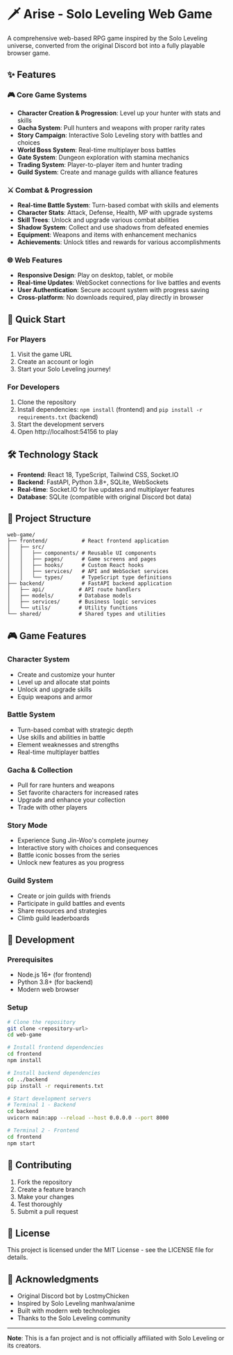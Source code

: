 # 🗡️ Arise - Solo Leveling Web Game

A comprehensive web-based RPG game inspired by the Solo Leveling universe, converted from the original Discord bot into a fully playable browser game.

## ✨ Features

### 🎮 Core Game Systems
- **Character Creation & Progression**: Level up your hunter with stats and skills
- **Gacha System**: Pull hunters and weapons with proper rarity rates
- **Story Campaign**: Interactive Solo Leveling story with battles and choices
- **World Boss System**: Real-time multiplayer boss battles
- **Gate System**: Dungeon exploration with stamina mechanics
- **Trading System**: Player-to-player item and hunter trading
- **Guild System**: Create and manage guilds with alliance features

### ⚔️ Combat & Progression
- **Real-time Battle System**: Turn-based combat with skills and elements
- **Character Stats**: Attack, Defense, Health, MP with upgrade systems
- **Skill Trees**: Unlock and upgrade various combat abilities
- **Shadow System**: Collect and use shadows from defeated enemies
- **Equipment**: Weapons and items with enhancement mechanics
- **Achievements**: Unlock titles and rewards for various accomplishments

### 🌐 Web Features
- **Responsive Design**: Play on desktop, tablet, or mobile
- **Real-time Updates**: WebSocket connections for live battles and events
- **User Authentication**: Secure account system with progress saving
- **Cross-platform**: No downloads required, play directly in browser

## 🚀 Quick Start

### For Players
1. Visit the game URL
2. Create an account or login
3. Start your Solo Leveling journey!

### For Developers
1. Clone the repository
2. Install dependencies: `npm install` (frontend) and `pip install -r requirements.txt` (backend)
3. Start the development servers
4. Open http://localhost:54156 to play

## 🛠️ Technology Stack

- **Frontend**: React 18, TypeScript, Tailwind CSS, Socket.IO
- **Backend**: FastAPI, Python 3.8+, SQLite, WebSockets
- **Real-time**: Socket.IO for live updates and multiplayer features
- **Database**: SQLite (compatible with original Discord bot data)

## 📁 Project Structure

```
web-game/
├── frontend/           # React frontend application
│   ├── src/
│   │   ├── components/ # Reusable UI components
│   │   ├── pages/      # Game screens and pages
│   │   ├── hooks/      # Custom React hooks
│   │   ├── services/   # API and WebSocket services
│   │   └── types/      # TypeScript type definitions
├── backend/            # FastAPI backend application
│   ├── api/           # API route handlers
│   ├── models/        # Database models
│   ├── services/      # Business logic services
│   └── utils/         # Utility functions
└── shared/            # Shared types and utilities
```

## 🎮 Game Features

### Character System
- Create and customize your hunter
- Level up and allocate stat points
- Unlock and upgrade skills
- Equip weapons and armor

### Battle System
- Turn-based combat with strategic depth
- Use skills and abilities in battle
- Element weaknesses and strengths
- Real-time multiplayer battles

### Gacha & Collection
- Pull for rare hunters and weapons
- Set favorite characters for increased rates
- Upgrade and enhance your collection
- Trade with other players

### Story Mode
- Experience Sung Jin-Woo's complete journey
- Interactive story with choices and consequences
- Battle iconic bosses from the series
- Unlock new features as you progress

### Guild System
- Create or join guilds with friends
- Participate in guild battles and events
- Share resources and strategies
- Climb guild leaderboards

## 🔧 Development

### Prerequisites
- Node.js 16+ (for frontend)
- Python 3.8+ (for backend)
- Modern web browser

### Setup
```bash
# Clone the repository
git clone <repository-url>
cd web-game

# Install frontend dependencies
cd frontend
npm install

# Install backend dependencies
cd ../backend
pip install -r requirements.txt

# Start development servers
# Terminal 1 - Backend
cd backend
uvicorn main:app --reload --host 0.0.0.0 --port 8000

# Terminal 2 - Frontend
cd frontend
npm start
```

## 🤝 Contributing

1. Fork the repository
2. Create a feature branch
3. Make your changes
4. Test thoroughly
5. Submit a pull request

## 📝 License

This project is licensed under the MIT License - see the LICENSE file for details.

## 🙏 Acknowledgments

- Original Discord bot by LostmyChicken
- Inspired by Solo Leveling manhwa/anime
- Built with modern web technologies
- Thanks to the Solo Leveling community

---

**Note**: This is a fan project and is not officially affiliated with Solo Leveling or its creators.